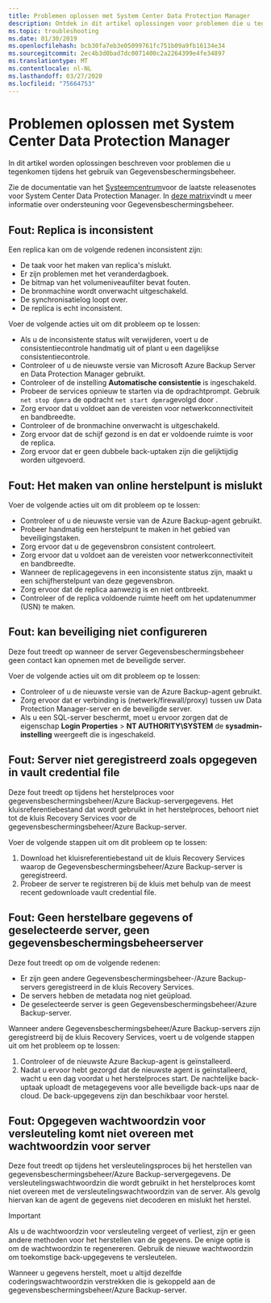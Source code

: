 ```yaml
---
title: Problemen oplossen met System Center Data Protection Manager
description: Ontdek in dit artikel oplossingen voor problemen die u tegenkomen tijdens het gebruik van System Center Data Protection Manager.
ms.topic: troubleshooting
ms.date: 01/30/2019
ms.openlocfilehash: bcb30fa7eb3e05099761fc751b09a9fb16134e34
ms.sourcegitcommit: 2ec4b3d0bad7dc0071400c2a2264399e4fe34897
ms.translationtype: MT
ms.contentlocale: nl-NL
ms.lasthandoff: 03/27/2020
ms.locfileid: "75664753"
---
```

# <a name="troubleshoot-system-center-data-protection-manager"></a>Problemen oplossen met System Center Data Protection Manager

In dit artikel worden oplossingen beschreven voor problemen die u tegenkomen tijdens het gebruik van Gegevensbeschermingsbeheer.

Zie de documentatie van het [Systeemcentrum](https://docs.microsoft.com/system-center/dpm/dpm-release-notes?view=sc-dpm-2016)voor de laatste releasenotes voor System Center Data Protection Manager. In [deze matrix](https://docs.microsoft.com/system-center/dpm/dpm-protection-matrix?view=sc-dpm-2016)vindt u meer informatie over ondersteuning voor Gegevensbeschermingsbeheer.

## <a name="error-replica-is-inconsistent"></a>Fout: Replica is inconsistent

Een replica kan om de volgende redenen inconsistent zijn:

- De taak voor het maken van replica's mislukt.
- Er zijn problemen met het veranderdagboek.
- De bitmap van het volumeniveaufilter bevat fouten.
- De bronmachine wordt onverwacht uitgeschakeld.
- De synchronisatielog loopt over.
- De replica is echt inconsistent.

Voer de volgende acties uit om dit probleem op te lossen:

- Als u de inconsistente status wilt verwijderen, voert u de consistentiecontrole handmatig uit of plant u een dagelijkse consistentiecontrole.
- Controleer of u de nieuwste versie van Microsoft Azure Backup Server en Data Protection Manager gebruikt.
- Controleer of de instelling **Automatische consistentie** is ingeschakeld.
- Probeer de services opnieuw te starten via de opdrachtprompt. Gebruik `net stop dpmra` de opdracht `net start dpmra`gevolgd door .
- Zorg ervoor dat u voldoet aan de vereisten voor netwerkconnectiviteit en bandbreedte.
- Controleer of de bronmachine onverwacht is uitgeschakeld.
- Zorg ervoor dat de schijf gezond is en dat er voldoende ruimte is voor de replica.
- Zorg ervoor dat er geen dubbele back-uptaken zijn die gelijktijdig worden uitgevoerd.

## <a name="error-online-recovery-point-creation-failed"></a>Fout: Het maken van online herstelpunt is mislukt

Voer de volgende acties uit om dit probleem op te lossen:

- Controleer of u de nieuwste versie van de Azure Backup-agent gebruikt.
- Probeer handmatig een herstelpunt te maken in het gebied van beveiligingstaken.
- Zorg ervoor dat u de gegevensbron consistent controleert.
- Zorg ervoor dat u voldoet aan de vereisten voor netwerkconnectiviteit en bandbreedte.
- Wanneer de replicagegevens in een inconsistente status zijn, maakt u een schijfherstelpunt van deze gegevensbron.
- Zorg ervoor dat de replica aanwezig is en niet ontbreekt.
- Controleer of de replica voldoende ruimte heeft om het updatenummer (USN) te maken.

## <a name="error-unable-to-configure-protection"></a>Fout: kan beveiliging niet configureren

Deze fout treedt op wanneer de server Gegevensbeschermingsbeheer geen contact kan opnemen met de beveiligde server.

Voer de volgende acties uit om dit probleem op te lossen:

- Controleer of u de nieuwste versie van de Azure Backup-agent gebruikt.
- Zorg ervoor dat er verbinding is (netwerk/firewall/proxy) tussen uw Data Protection Manager-server en de beveiligde server.
- Als u een SQL-server beschermt, moet u ervoor zorgen dat de eigenschap **Login Properties** > **NT AUTHORITY\SYSTEM** de **sysadmin-instelling** weergeeft die is ingeschakeld.

## <a name="error-server-not-registered-as-specified-in-vault-credential-file"></a>Fout: Server niet geregistreerd zoals opgegeven in vault credential file

Deze fout treedt op tijdens het herstelproces voor gegevensbeschermingsbeheer/Azure Backup-servergegevens. Het kluisreferentiebestand dat wordt gebruikt in het herstelproces, behoort niet tot de kluis Recovery Services voor de gegevensbeschermingsbeheer/Azure Backup-server.

Voer de volgende stappen uit om dit probleem op te lossen:

1. Download het kluisreferentiebestand uit de kluis Recovery Services waarop de Gegevensbeschermingsbeheer/Azure Backup-server is geregistreerd.
2. Probeer de server te registreren bij de kluis met behulp van de meest recent gedownloade vault credential file.

## <a name="error-no-recoverable-data-or-selected-server-not-a-data-protection-manager-server"></a>Fout: Geen herstelbare gegevens of geselecteerde server, geen gegevensbeschermingsbeheerserver

Deze fout treedt op om de volgende redenen:

- Er zijn geen andere Gegevensbeschermingsbeheer-/Azure Backup-servers geregistreerd in de kluis Recovery Services.
- De servers hebben de metadata nog niet geüpload.
- De geselecteerde server is geen Gegevensbeschermingsbeheer/Azure Backup-server.

Wanneer andere Gegevensbeschermingsbeheer/Azure Backup-servers zijn geregistreerd bij de kluis Recovery Services, voert u de volgende stappen uit om het probleem op te lossen:

1. Controleer of de nieuwste Azure Backup-agent is geïnstalleerd.
2. Nadat u ervoor hebt gezorgd dat de nieuwste agent is geïnstalleerd, wacht u een dag voordat u het herstelproces start. De nachtelijke back-uptaak uploadt de metagegevens voor alle beveiligde back-ups naar de cloud. De back-upgegevens zijn dan beschikbaar voor herstel.

## <a name="error-provided-encryption-passphrase-doesnt-match-passphrase-for-server"></a>Fout: Opgegeven wachtwoordzin voor versleuteling komt niet overeen met wachtwoordzin voor server

Deze fout treedt op tijdens het versleutelingsproces bij het herstellen van gegevensbeschermingsbeheer/Azure Backup-servergegevens. De versleutelingswachtwoordzin die wordt gebruikt in het herstelproces komt niet overeen met de versleutelingswachtwoordzin van de server. Als gevolg hiervan kan de agent de gegevens niet decoderen en mislukt het herstel.

> [!IMPORTANT]
> Als u de wachtwoordzin voor versleuteling vergeet of verliest, zijn er geen andere methoden voor het herstellen van de gegevens. De enige optie is om de wachtwoordzin te regenereren. Gebruik de nieuwe wachtwoordzin om toekomstige back-upgegevens te versleutelen.
>
> Wanneer u gegevens herstelt, moet u altijd dezelfde coderingswachtwoordzin verstrekken die is gekoppeld aan de gegevensbeschermingsbeheer/Azure Backup-server.
>
